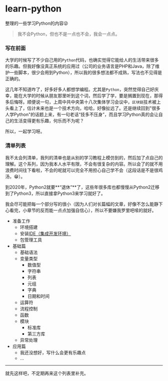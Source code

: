 # learn-python
整理的一些学习Python的内容😜


> 我不会Python，但也不是一点也不会，我会一点点。


### 写在前面

大学的时候写了不少自己用的`Python`代码，也确实觉得它能给人的生活带来很多的乐趣。但我好像没真正系统的应用过（公司的业务语言是PHP和Java，除了维护一些脚本，很少会用到Python），所以我的很多想法都不成熟，写法也不见得是正确的。

这几年不知道咋了，好多好多人都想学编程。尤其是`Python`，突然觉得自己好庆幸，能在大学的时候从朋友那里听到这个词，然后学了学，要是搁置到现在，那得多后悔呀。顺便说一句，上周中共中央第十八次集体学习会议中，`区块链`技术被上头看上了，估计未来也是一个技术方向，哈哈，好像扯远了。还是继续回到"很多人学Python"的话题上来，有一句老话“技多不压身”，而且学习Python真的会让自己的生活变得更有乐趣，何乐而不为呢？


所以，一起学习呀。

### 清单列表

我不太会列清单，我列的清单也是从别的学习教程上模仿到的，然后加了点自己的理解。这个系列，因为我本人水平有限，不会有很复杂的内容。所以会了的就不用浪费时间往下看啦，不会的呢就可以完全不用担心自己学不会（这段话是不是很鸡汤，😁）。

到2020年，Python2就要**“退休”**了，这些年很多库也都慢慢从Python2迁移到了Python3，所以直接拿Python3来学习就好了。

我会尽可能把每一个部分写的很小（因为人们对长篇幅的文章，好像不怎么能静下心看完，小章节的反而能一点点加强自信心），所以不要嫌我罗里吧嗦的就好。


- 准备工作
  - 环境搭建
  - 安装[IDE（集成开发环境）](https://baike.baidu.com/item/%E9%9B%86%E6%88%90%E5%BC%80%E5%8F%91%E7%8E%AF%E5%A2%83/298524?fromtitle=IDE&fromid=8232086)
  - 包管理工具
- 基础篇
  - 基础语法
  - 变量类型
    - 数值型
    - 字符串
    - 列表
    - 元组
    - 字典
    - 日期和时间
  - 运算符
  - 流程控制
  - 函数
  - 模块
    - 标准库
    - 第三方库
  - 异常处理
- 应用篇
  - 我还没想好，写什么会更有乐趣点
  - ...
 
---

就先这样吧，不定期再来这个列表里补充。
